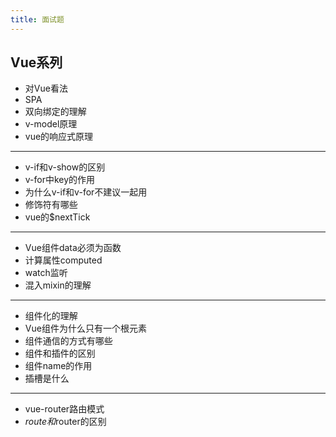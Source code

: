 ```yaml
---
title: 面试题
---
```


## Vue系列
* 对Vue看法
* SPA
* 双向绑定的理解
* v-model原理
* vue的响应式原理
---
* v-if和v-show的区别
* v-for中key的作用
* 为什么v-if和v-for不建议一起用
* 修饰符有哪些
* vue的$nextTick
---
* Vue组件data必须为函数
* 计算属性computed
* watch监听
* 混入mixin的理解
---
* 组件化的理解
* Vue组件为什么只有一个根元素
* 组件通信的方式有哪些
* 组件和插件的区别
* 组件name的作用
* 插槽是什么
---
* vue-router路由模式
* $route和$router的区别
